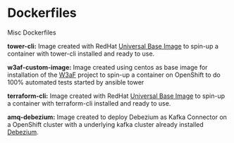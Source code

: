 # Dockerfiles
Misc Dockerfiles

**tower-cli:** Image created with RedHat [Universal Base Image](https://www.redhat.com/en/blog/introducing-red-hat-universal-base-image) to spin-up a container with tower-cli installed and ready to use.

**w3af-custom-image:** Image created using centos as base image for installation of the [W3aF](http://w3af.org/) project to spin-up a container on OpenShift to do 100% automated tests started by ansible tower

**terraform-cli:** Image created with RedHat [Universal Base Image](https://www.redhat.com/en/blog/introducing-red-hat-universal-base-image) to spin-up a container with terraform-cli installed and ready to use.

**amq-debezium:** Image created to deploy Debezium as Kafka Connector on a OpenShift cluster with a underlying kafka cluster already installed [Debezium](https://debezium.io/documentation/reference/0.10/operations/amq-streams.html).

